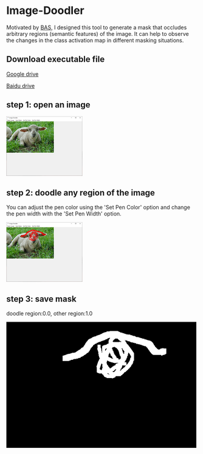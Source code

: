 # Image-Doodler
Motivated by [BAS](https://arxiv.org/pdf/2309.12943v1), I designed this tool to generate a mask that occludes arbitrary regions (semantic features) of the image.
It can help to observe the changes in the class activation map in different masking situations.

## Download executable file
[Google drive](https://drive.google.com/file/d/1hJPo0ULw1BCam8qFI9kgRg8rKyb-rKHC/view?usp=drive_link)  

[Baidu drive](https://pan.baidu.com/s/1wu4Wy8Oqo5M-JImIJSSidg?pwd=pwvw)
## step 1: open an image
![Image Text](open.PNG)
## step 2: doodle any region of the image
You can adjust the pen color using the 'Set Pen Color' option and change the pen width with the 'Set Pen Width' option.  

![Image Text](paint.PNG)
## step 3: save mask
doodle region:0.0, other region:1.0  

![Image Text](mask.png)
